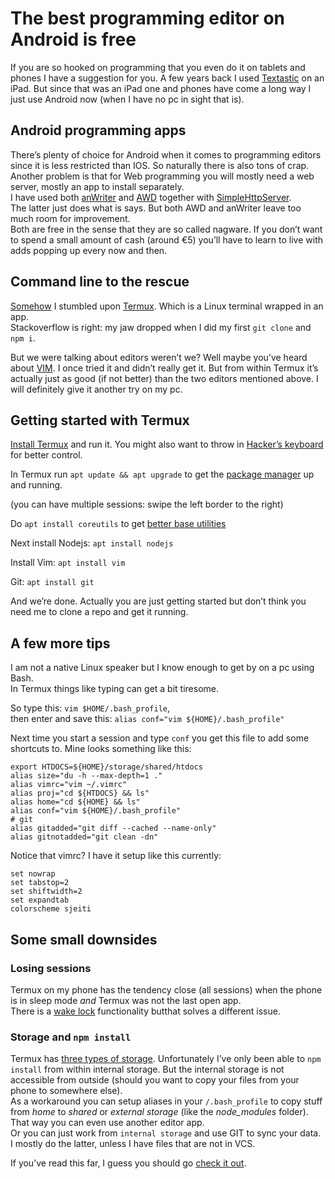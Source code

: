<!--
  id: 3366
  date: 2017-08-09T20:45:25
  modified: 2017-10-07T21:52:13
  slug: best-free-editor-on-android
  type: post
  excerpt: <p>If you are so hooked on programming that you even do it on tablets and phones I have a suggestion for you. A few years back I used Textastic on an iPad. But since that was an iPad one and phones have come a long way I just use Android now (when I have no [&hellip;]</p>
  categories: code, CSS, HTML, Javascript
  tags: CSS, HTML, Javascript, cli, linux, bash, android
  metaKeyword: android
  metaDescription: Apps for programming on an Android are clumsy at best, and full of adds. But the best one is really just a Linux terminal: Termux!
  inCv: 
  inPortfolio: 
  dateFrom: 
  dateTo: 
-->

# The best programming editor on Android is free

<p>If you are so hooked on programming that you even do it on tablets and phones I have a suggestion for you. A few years back I used <a href="https://www.textasticapp.com/">Textastic</a> on an iPad. But since that was an iPad one and phones have come a long way I just use Android now (when I have no pc in sight that is).</p>
<h2 id="android-programming-apps">Android programming apps</h2>
<p>There’s plenty of choice for Android when it comes to programming editors since it is less restricted than IOS. So naturally there is also tons of crap.<br />
Another problem is that for Web programming you will mostly need a web server, mostly an app to install separately.<br />
I have used both <a href="https://play.google.com/store/apps/details?id=com.ansm.anwriter">anWriter</a> and <a href="https://play.google.com/store/apps/details?id=org.kidinov.awd">AWD</a> together with <a href="https://play.google.com/store/apps/details?id=jp.ubi.common.http.server">SimpleHttpServer</a>. <br />
The latter just does what is says. But both AWD and anWriter leave too much room for improvement.<br />
Both are free in the sense that they are so called nagware. If you don’t want to spend a small amount of cash (around €5) you’ll have to learn to live with adds popping up every now and then.</p>
<h2 id="command-line-to-the-rescue">Command line to the rescue</h2>
<p><a href="https://stackoverflow.com/questions/36632649/running-node-js-on-android">Somehow</a> I stumbled upon <a href="https://play.google.com/store/apps/details?id=com.termux">Termux</a>. Which is a Linux terminal wrapped in an app.<br />
Stackoverflow is right: my jaw dropped when I did my first <code>git clone</code> and <code>npm i</code>.</p>
<p>But we were talking about editors weren’t we? Well maybe you’ve heard about <a href="http://www.vim.org">VIM</a>. I once tried it and didn’t really get it. But from within Termux it’s actually just as good (if not better) than the two editors mentioned above. I will definitely give it another try on my pc.</p>
<h2 id="getting-started-with-termux">Getting started with Termux</h2>
<p><a href="https://play.google.com/store/apps/details?id=com.termux">Install Termux</a> and run it. You might also want to throw in <a href="XXXXX">Hacker’s keyboard</a> for better control.</p>
<p>In Termux run <code>apt update &amp;&amp; apt upgrade</code> to get the <a href="https://termux.com/package-management.html">package manager</a> up and running.</p>
<p>(you can have multiple sessions: swipe the left border to the right)</p>
<p>Do <code>apt install coreutils</code> to get <a href="https://termux.com/common-packages.html">better base utilities</a></p>
<p>Next install Nodejs: <code>apt install nodejs</code></p>
<p>Install Vim: <code>apt install vim</code></p>
<p>Git: <code>apt install git</code></p>
<p>And we’re done. Actually you are just getting started but don’t think you need me to clone a repo and get it running.</p>
<h2 id="a-few-more-tips">A few more tips</h2>
<p>I am not a native Linux speaker but I know enough to get by on a pc using Bash. <br />
In Termux things like typing can get a bit tiresome.</p>
<p>So type this: <code>vim $HOME/.bash_profile</code>, <br />
then enter and save this: <code>alias conf="vim ${HOME}/.bash_profile"</code></p>
<p>Next time you start a session and type <code>conf</code> you get this file to add some shortcuts to. Mine looks something like this:</p>
<pre class="prettyprint"><code class=" hljs ruby">export <span class="hljs-constant">HTDOCS</span>=<span class="hljs-variable">${</span><span class="hljs-constant">HOME</span>}/storage/shared/htdocs
<span class="hljs-keyword">alias</span> size=<span class="hljs-string">"du -h --max-depth=1 ."</span>
<span class="hljs-keyword">alias</span> vimrc=<span class="hljs-string">"vim ~/.vimrc"</span>
<span class="hljs-keyword">alias</span> proj=<span class="hljs-string">"cd ${HTDOCS} &amp;&amp; ls"</span>
<span class="hljs-keyword">alias</span> home=<span class="hljs-string">"cd ${HOME} &amp;&amp; ls"</span>
<span class="hljs-keyword">alias</span> conf=<span class="hljs-string">"vim ${HOME}/.bash_profile"</span>
<span class="hljs-comment"># git</span>
<span class="hljs-keyword">alias</span> gitadded=<span class="hljs-string">"git diff --cached --name-only"</span>
<span class="hljs-keyword">alias</span> gitnotadded=<span class="hljs-string">"git clean -dn"</span></code></pre>
<p>Notice that vimrc? I have it setup like this currently:</p>
<pre class="prettyprint"><code class=" hljs bash"><span class="hljs-keyword">set</span> nowrap
<span class="hljs-keyword">set</span> tabstop=<span class="hljs-number">2</span>
<span class="hljs-keyword">set</span> shiftwidth=<span class="hljs-number">2</span>
<span class="hljs-keyword">set</span> expandtab
colorscheme sjeiti</code></pre>
<h2 id="some-small-downsides">Some small downsides</h2>
<h3 id="losing-sessions">Losing sessions</h3>
<p>Termux on my phone has the tendency close (all sessions) when the phone is in sleep mode <em>and</em> Termux was not the last open app. <br />
There is a <a href="https://termux.com/user-interface.html">wake lock</a> functionality butthat solves a different issue.</p>
<h3 id="storage-and-npm-install">Storage and <code>npm install</code></h3>
<p>Termux has <a href="https://termux.com/storage.html">three types of storage</a>. Unfortunately I’ve only been able to <code>npm install</code> from within internal storage. But the internal storage is not accessible from outside (should you want to copy your files from your phone to somewhere else). <br />
As a workaround you can setup aliases in your <code>/.bash_profile</code> to copy stuff from <em>home</em> to <em>shared</em> or <em>external storage</em> (like the <em>node_modules</em> folder). That way you can even use another editor app. <br />
Or you can just work from <code>internal storage</code> and use GIT to sync your data. <br />
I mostly do the latter, unless I have files that are not in VCS.</p>
<p>If you&#8217;ve read this far, I guess you should go <a href="https://play.google.com/store/apps/details?id=com.termux">check it out</a>.</p>